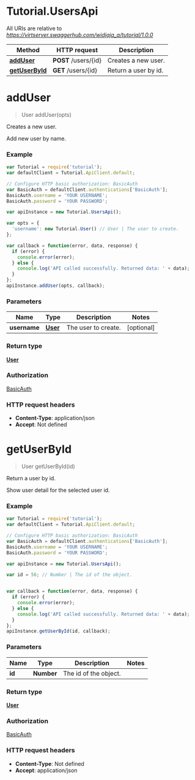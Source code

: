 # Tutorial.UsersApi

All URIs are relative to *https://virtserver.swaggerhub.com/widjaja_a/tutorial/1.0.0*

Method | HTTP request | Description
------------- | ------------- | -------------
[**addUser**](UsersApi.md#addUser) | **POST** /users/{id} | Creates a new user.
[**getUserById**](UsersApi.md#getUserById) | **GET** /users/{id} | Return a user by id.


<a name="addUser"></a>
# **addUser**
> User addUser(opts)

Creates a new user.

Add new user by name.

### Example
```javascript
var Tutorial = require('tutorial');
var defaultClient = Tutorial.ApiClient.default;

// Configure HTTP basic authorization: BasicAuth
var BasicAuth = defaultClient.authentications['BasicAuth'];
BasicAuth.username = 'YOUR USERNAME';
BasicAuth.password = 'YOUR PASSWORD';

var apiInstance = new Tutorial.UsersApi();

var opts = { 
  'username': new Tutorial.User() // User | The user to create.
};

var callback = function(error, data, response) {
  if (error) {
    console.error(error);
  } else {
    console.log('API called successfully. Returned data: ' + data);
  }
};
apiInstance.addUser(opts, callback);
```

### Parameters

Name | Type | Description  | Notes
------------- | ------------- | ------------- | -------------
 **username** | [**User**](User.md)| The user to create. | [optional] 

### Return type

[**User**](User.md)

### Authorization

[BasicAuth](../README.md#BasicAuth)

### HTTP request headers

 - **Content-Type**: application/json
 - **Accept**: Not defined

<a name="getUserById"></a>
# **getUserById**
> User getUserById(id)

Return a user by id.

Show user detail for the selected user id.

### Example
```javascript
var Tutorial = require('tutorial');
var defaultClient = Tutorial.ApiClient.default;

// Configure HTTP basic authorization: BasicAuth
var BasicAuth = defaultClient.authentications['BasicAuth'];
BasicAuth.username = 'YOUR USERNAME';
BasicAuth.password = 'YOUR PASSWORD';

var apiInstance = new Tutorial.UsersApi();

var id = 56; // Number | The id of the object.


var callback = function(error, data, response) {
  if (error) {
    console.error(error);
  } else {
    console.log('API called successfully. Returned data: ' + data);
  }
};
apiInstance.getUserById(id, callback);
```

### Parameters

Name | Type | Description  | Notes
------------- | ------------- | ------------- | -------------
 **id** | **Number**| The id of the object. | 

### Return type

[**User**](User.md)

### Authorization

[BasicAuth](../README.md#BasicAuth)

### HTTP request headers

 - **Content-Type**: Not defined
 - **Accept**: application/json

